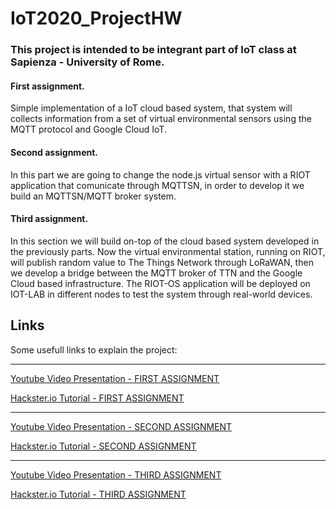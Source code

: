 # IoT2020_ProjectHW
### This project is intended to be integrant part of IoT class at Sapienza - University of Rome.

#### First assignment.
Simple implementation of a IoT cloud based system, that system will collects information from a set of virtual environmental sensors using the MQTT protocol and Google Cloud IoT. 
#### Second assignment.
In this part we are going to change the node.js virtual sensor with a RIOT application that comunicate through MQTTSN, in order to develop it we build an MQTTSN/MQTT broker system.
#### Third assignment.
In this section we will build on-top of the cloud based system developed in the previously parts. Now the virtual environmental station, running on RIOT, will publish random value to The Things Network through LoRaWAN, then we develop a bridge between the MQTT broker of TTN and the Google Cloud based infrastructure.
The RIOT-OS application will be deployed on IOT-LAB in different nodes to test the system through real-world devices.

## Links
Some usefull links to explain the project:

_____________________________________________________________________________________________________________________________
[Youtube Video Presentation - FIRST ASSIGNMENT](https://www.youtube.com/watch?v=rRAg-Kg9FS4)

[Hackster.io Tutorial - FIRST ASSIGNMENT](https://www.hackster.io/fabiocaputo996/google-cloud-based-iot-system-f30ccf)
_____________________________________________________________________________________________________________________________
[Youtube Video Presentation - SECOND ASSIGNMENT](https://www.youtube.com/watch?v=3SWoG__7ybM&list=PLNyABN6UZOFlzKVPhlynjhU8vFQ2H9BMs&index=2)

[Hackster.io Tutorial - SECOND ASSIGNMENT](https://www.hackster.io/fabiocaputo996/google-cloud-based-iot-system-riot-mqtt-interaction-35fc61)
_____________________________________________________________________________________________________________________________
[Youtube Video Presentation - THIRD ASSIGNMENT](https://www.youtube.com/watch?v=fGm6VUIJGaA&list=PLNyABN6UZOFlzKVPhlynjhU8vFQ2H9BMs&index=3)

[Hackster.io Tutorial - THIRD ASSIGNMENT](https://www.hackster.io/fabiocaputo996/google-cloud-based-iot-system-lorawan-ttn-mqtt-4378a4)


